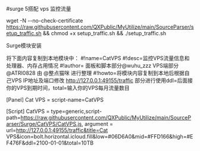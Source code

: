 #surge 5搭配 vps 监控流量

wget -N --no-check-certificate https://raw.githubusercontent.com/QXPublic/MyUtilize/main/SourceParser/setup_traffic.sh && chmod +x setup_traffic.sh && ./setup_traffic.sh

Surge模块安装

将下面内容复制到本地模块中：
#!name=CatVPS
#!desc=监控VPS流量信息和处理器、内存占用情况
#!author= 面板和脚本部分@wuhu_zzz VPS端部分 @ATRI0828 由 @整点猫咪 进行整理
#!howto=将模块内容复制到本地后根据自己VPS IP地址及端口修改 http://127.0.0.1:49155/traffic 部分进行使用ddl=后面接你的VPS到期时间，total=输入你的VPS每月流量数目

[Panel]
Cat VPS = script-name=CatVPS

[Script]
CatVPS = type=generic,script-path=https://raw.githubusercontent.com/QXPublic/MyUtilize/main/SourceParser/Surge/CatVPS/CatVPS.js, argument = url=http://127.0.0.1:49155/traffic&title=Cat VPS&icon=bolt.horizontal.icloud.fill&low=#06D6A0&mid=#FFD166&high=#EF476F&ddl=2100-01-01&total=10TB

